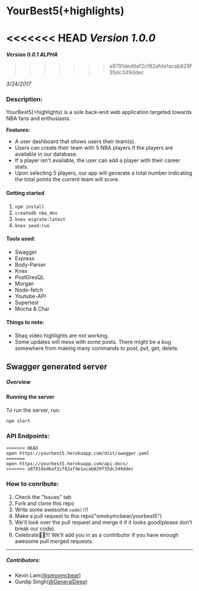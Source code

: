 # YourBest5(+highlights)

<<<<<<< HEAD
_**Version 1.0.0**_
=======
_**Version 0.0.1 ALPHA**_
>>>>>>> a8791ded6af2cf82afde1acab829f35dc349ddec

_3/24/2017_

### Description:

YourBest5(+highlights) is a sole back-end web application targeted towards NBA fans and enthusiasts.

**Features:**
 - A user dashboard that shows users their team(s).
 - Users can create their team with 5 NBA players if the players are available in our database.
 - If a player isn't available, the user can add a player with their career stats.
 - Upon selecting 5 players, our app will generate a total number indicating the total points the current team will score.

#### Getting started

1. `npm install`
2. `createdb nba_dev`
3. `knex migrate:latest`
4. `knex seed:run`

#### Tools used:
- Swagger
- Express
- Body-Parser
- Knex
- PostGresQL
- Morgan
- Node-fetch
- Youtube-API
- Supertest
- Mocha & Chai


#### Things to note:

- Shaq video highlights are not working.
- Some updates will mess with some posts. There might be a bug somewhere from making many commands to post, put, get, delete.

## Swagger generated server

##### Overview


#### Running the server
To run the server, run:

```
npm start
```

### API Endpoints:

```
<<<<<<< HEAD
open https://yourbest5.herokuapp.com/dist/swagger.yaml
=======
open https://yourbest5.herokuapp.com/api-docs/
>>>>>>> a8791ded6af2cf82afde1acab829f35dc349ddec
```



### How to conribute:
1. Check the "Issues" tab
2. Fork and clone this repo
3. Write some awesome `code()`!!
4. Make a pull request to this repo("smokymcbear/yourbest5")
5. We'll look over the pull request and merge it if it looks good(please don't break our code).
6. Celebrate🎉😎!!! We'll add you in as a contributor if you have enough awesome pull merged requests.

___

##### Contributors:
  - Kevin Lam([@smoymcbear](https://github.com/smokymcbear))
  - Gurdip Singh([@GeneralDeep](https://github.com/Generaldeep))
